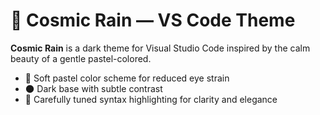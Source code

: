 # 🌌 Cosmic Rain — VS Code Theme

**Cosmic Rain** is a dark theme for Visual Studio Code inspired by the calm beauty of a gentle pastel-colored.

- 🎨 Soft pastel color scheme for reduced eye strain
- 🌑 Dark base with subtle contrast
- 💫 Carefully tuned syntax highlighting for clarity and elegance
